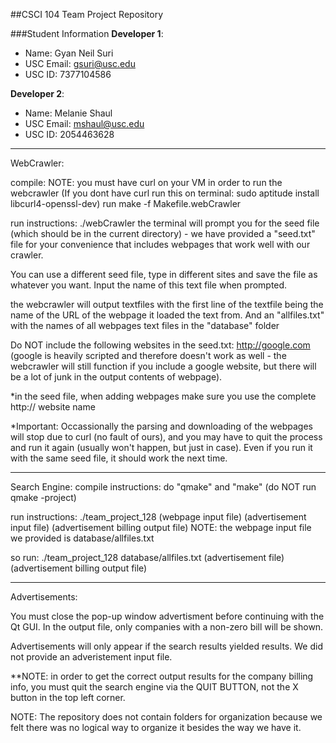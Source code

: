 ##CSCI 104 Team Project Repository

###Student Information
**Developer 1**:
  + Name: Gyan Neil Suri
  + USC Email: gsuri@usc.edu
  + USC ID: 7377104586

**Developer 2**:
  + Name: Melanie Shaul
  + USC Email: mshaul@usc.edu
  + USC ID: 2054463628

----------------------------------------------------------------------------------------------------------------------------------------------

WebCrawler:

compile: NOTE: you must have curl on your VM in order to run the webcrawler 
(If you dont have curl run this on terminal: sudo aptitude install libcurl4-openssl-dev)
run make -f Makefile.webCrawler

run instructions: ./webCrawler
the terminal will prompt you for the seed file (which should be in the current directory) - we have provided a "seed.txt" file for your convenience that includes webpages that work well with our crawler.

You can use a different seed file, type in different sites and save the file as whatever you want. Input the name of this text file when prompted.

the webcrawler will output textfiles with the first line of the textfile being the name of the URL of the webpage it loaded the text from. And an "allfiles.txt" with the names of all webpages text files in the "database" folder

Do NOT include the following websites in the seed.txt: http://google.com (google is heavily scripted and therefore doesn't work as well - the webcrawler will still function if you include a google website, but there will be a lot of junk in the output contents of webpage).

*in the seed file, when adding webpages make sure you use the complete http:// website name

*Important: Occassionally the parsing and downloading of the webpages will stop due to curl (no fault of ours), and you may have to quit the process and run it again (usually won't happen, but just in case). Even if you run it with the same seed file, it should work the next time.

----------------------------------------------------------------------------------------------------------------------------------------------
Search Engine:
compile instructions: do "qmake" and "make" (do NOT run qmake -project)

run instructions: ./team_project_128 (webpage input file) (advertisement input file) (advertisement billing output file)
NOTE: the webpage input file we provided is database/allfiles.txt

so run:
./team_project_128 database/allfiles.txt (advertisement file) (advertisement billing output file)

----------------------------------------------------------------------------------------------------------------------------------------------

Advertisements:

You must close the pop-up window advertisment before continuing with the Qt GUI.
In the output file, only companies with a non-zero bill will be shown.

Advertisements will only appear if the search results yielded results. 
We did not provide an adveristement input file.

**NOTE: in order to get the correct output results for the company billing info, you must quit the search engine via the QUIT BUTTON, not the X button in the top left corner.






NOTE: The repository does not contain folders for organization because we felt there was no logical way to organize it besides the way we have it.